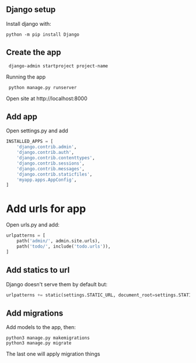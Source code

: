## Django setup
Install django with:

```shell
python -m pip install Django
```

## Create the app
```shell
 django-admin startproject project-name
```

Running the app
```shell
 python manage.py runserver
```
Open site at http://localhost:8000

## Add app

Open settings.py and add

```python
INSTALLED_APPS = [
    'django.contrib.admin',
    'django.contrib.auth',
    'django.contrib.contenttypes',
    'django.contrib.sessions',
    'django.contrib.messages',
    'django.contrib.staticfiles',
    'myapp.apps.AppConfig', 
]
```

# Add urls for app
Open urls.py and add:
```python
urlpatterns = [
    path('admin/', admin.site.urls),
    path('todo/', include('todo.urls')),
]
```
## Add statics to url
Django doesn't serve them by default but:
```python
urlpatterns += static(settings.STATIC_URL, document_root=settings.STATIC_ROOT)
```

## Add migrations
Add models to the app, then:
```shell
python3 manage.py makemigrations
python3 manage.py migrate
```

The last one will apply migration things